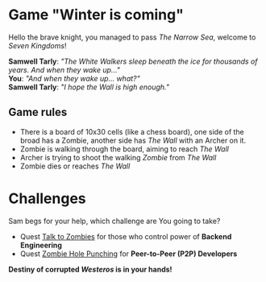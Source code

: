 # Game "Winter is coming"

Hello the brave knight, you managed to pass _The Narrow Sea_, welcome to _Seven Kingdoms_!

**Samwell Tarly**: _"The White Walkers sleep beneath the ice for thousands of years. And when they wake up..."_\
**You**: _"And when they wake up... what?"_\
**Samwell Tarly**: _"I hope the Wall is high enough."_

## Game rules
- There is a board of 10x30 cells (like a chess board), one side of the broad has a Zombie, another side has _The Wall_ with an Archer on it.
- Zombie is walking through the board, aiming to reach _The Wall_
- Archer is trying to shoot the walking _Zombie_ from _The Wall_
- Zombie dies or reaches _The Wall_

# Challenges
Sam begs for your help, which challenge are You going to take?
- Quest [Talk to Zombies](quests/Talk_to_Zombies.md) for those who control power of **Backend Engineering**
- Quest [Zombie Hole Punching](quests/Zombie_Hole_Punching.md) for **Peer-to-Peer (P2P) Developers**

**Destiny of corrupted _Westeros_ is in your hands!**
